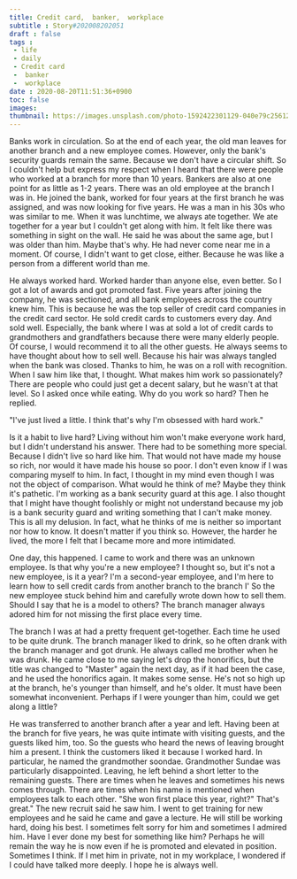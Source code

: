 ```yaml
---
title: Credit card,  banker,  workplace
subtitle : Story#202008202051
draft : false
tags :
 - life
 - daily
 - Credit card
 -  banker
 -  workplace
date : 2020-08-20T11:51:36+0900
toc: false
images: 
thumbnail: https://images.unsplash.com/photo-1592422301129-040e79c25612?ixlib=rb-1.2.1&q=80&fm=jpg&crop=entropy&cs=tinysrgb&w=1080&fit=max&ixid=eyJhcHBfaWQiOjE1NTU0OX0
---
```


Banks work in circulation. So at the end of each year, the old man leaves for another branch and a new employee comes. However, only the bank's security guards remain the same. Because we don't have a circular shift. So I couldn't help but express my respect when I heard that there were people who worked at a branch for more than 10 years. Bankers are also at one point for as little as 1-2 years. There was an old employee at the branch I was in. He joined the bank, worked for four years at the first branch he was assigned, and was now looking for five years. He was a man in his 30s who was similar to me. When it was lunchtime, we always ate together. We ate together for a year but I couldn't get along with him. It felt like there was something in sight on the wall. He said he was about the same age, but I was older than him. Maybe that's why. He had never come near me in a moment. Of course, I didn't want to get close, either. Because he was like a person from a different world than me.  

He always worked hard. Worked harder than anyone else, even better. So I got a lot of awards and got promoted fast. Five years after joining the company, he was sectioned, and all bank employees across the country knew him. This is because he was the top seller of credit card companies in the credit card sector. He sold credit cards to customers every day. And sold well. Especially, the bank where I was at sold a lot of credit cards to grandmothers and grandfathers because there were many elderly people. Of course, I would recommend it to all the other guests. He always seems to have thought about how to sell well. Because his hair was always tangled when the bank was closed. Thanks to him, he was on a roll with recognition. When I saw him like that, I thought. What makes him work so passionately? There are people who could just get a decent salary, but he wasn't at that level. So I asked once while eating. Why do you work so hard? Then he replied.  

"I've just lived a little. I think that's why I'm obsessed with hard work."  

Is it a habit to live hard? Living without him won't make everyone work hard, but I didn't understand his answer. There had to be something more special. Because I didn't live so hard like him. That would not have made my house so rich, nor would it have made his house so poor. I don't even know if I was comparing myself to him. In fact, I thought in my mind even though I was not the object of comparison. What would he think of me? Maybe they think it's pathetic. I'm working as a bank security guard at this age. I also thought that I might have thought foolishly or might not understand because my job is a bank security guard and writing something that I can't make money. This is all my delusion. In fact, what he thinks of me is neither so important nor how to know. It doesn't matter if you think so. However, the harder he lived, the more I felt that I became more and more intimidated.  

One day, this happened. I came to work and there was an unknown employee. Is that why you're a new employee? I thought so, but it's not a new employee, is it a year? I'm a second-year employee, and I'm here to learn how to sell credit cards from another branch to the branch I' So the new employee stuck behind him and carefully wrote down how to sell them. Should I say that he is a model to others? The branch manager always adored him for not missing the first place every time.  

The branch I was at had a pretty frequent get-together. Each time he used to be quite drunk. The branch manager liked to drink, so he often drank with the branch manager and got drunk. He always called me brother when he was drunk. He came close to me saying let's drop the honorifics, but the title was changed to "Master" again the next day, as if it had been the case, and he used the honorifics again. It makes some sense. He's not so high up at the branch, he's younger than himself, and he's older. It must have been somewhat inconvenient. Perhaps if I were younger than him, could we get along a little?  

He was transferred to another branch after a year and left. Having been at the branch for five years, he was quite intimate with visiting guests, and the guests liked him, too. So the guests who heard the news of leaving brought him a present. I think the customers liked it because I worked hard. In particular, he named the grandmother soondae. Grandmother Sundae was particularly disappointed. Leaving, he left behind a short letter to the remaining guests. There are times when he leaves and sometimes his news comes through. There are times when his name is mentioned when employees talk to each other. "She won first place this year, right?" That's great." The new recruit said he saw him. I went to get training for new employees and he said he came and gave a lecture. He will still be working hard, doing his best. I sometimes felt sorry for him and sometimes I admired him. Have I ever done my best for something like him? Perhaps he will remain the way he is now even if he is promoted and elevated in position. Sometimes I think. If I met him in private, not in my workplace, I wondered if I could have talked more deeply. I hope he is always well.  

